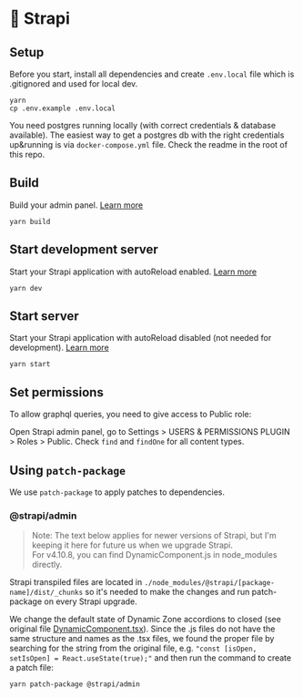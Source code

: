 # 🚀 Strapi

## Setup

Before you start, install all dependencies and create `.env.local` file which is .gitignored and used for local dev.

```
yarn
cp .env.example .env.local
```

You need postgres running locally (with correct credentials & database available). The easiest way to get a postgres db with the right credentials up&running is via `docker-compose.yml` file. Check the readme in the root of this repo.

## Build

Build your admin panel. [Learn more](https://docs.strapi.io/developer-docs/latest/developer-resources/cli/CLI.html#strapi-build)

```
yarn build
```

## Start development server

Start your Strapi application with autoReload enabled. [Learn more](https://docs.strapi.io/developer-docs/latest/developer-resources/cli/CLI.html#strapi-develop)

```
yarn dev
```

## Start server

Start your Strapi application with autoReload disabled (not needed for development). [Learn more](https://docs.strapi.io/developer-docs/latest/developer-resources/cli/CLI.html#strapi-start)

```
yarn start
```

## Set permissions

To allow graphql queries, you need to give access to Public role:

Open Strapi admin panel, go to Settings > USERS & PERMISSIONS PLUGIN > Roles > Public. Check `find` and `findOne` for all content types.

## Using `patch-package`

We use `patch-package` to apply patches to dependencies.

### @strapi/admin
> Note: The text below applies for newer versions of Strapi, but I'm keeping it here for future us when we upgrade Strapi.\
> For v4.10.8, you can find DynamicComponent.js in node_modules directly.

Strapi transpiled files are located in `./node_modules/@strapi/[package-name]/dist/_chunks` so it's needed to make the changes and run patch-package on every Strapi upgrade.

We change the default state of Dynamic Zone accordions to closed (see original file [DynamicComponent.tsx](https://github.com/strapi/strapi/blob/11c0ef3bd0937cb32dd5da01e346090d8702dd0b/packages/core/admin/admin/src/content-manager/components/DynamicZone/DynamicComponent.tsx#L57)).
Since the .js files do not have the same structure and names as the .tsx files, we found the proper file by searching for the string from the original file, e.g. `"const [isOpen, setIsOpen] = React.useState(true);"`
and then run the command to create a patch file:
```bash
yarn patch-package @strapi/admin
```
